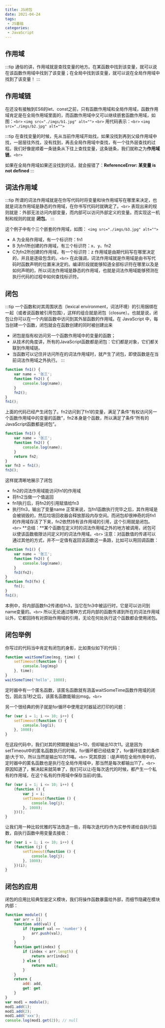 ```yaml
---
title: JS闭包
date: 2021-04-24
tags:
 - JS基础
categories:
 - JavaScript
---
```

## 作用域

:::tip
通俗的讲，作用域就是查找变量的地方。在某函数中找到该变量，就可以说在该函数作用域中找到了该变量；在全局中找到该变量，就可以说在全局作用域中找到了该变量！
:::

## 作用域链

在还没有接触到ES6的let、const之前，只有函数作用域和全局作用域，函数作用域肯定是在全局作用域里面的，而函数作用域中又可以继续嵌套函数作用域，如图：`<br>`
`<img src="./imgs/b1.jpg" alt="">`
`<br>`
用代码表示：`<br>`
`<img src="./imgs/b2.jpg" alt="">`

:::tip
在查找变量的时候，先从当前作用域开始找，如果没找到再到父级作用域中找，一层层往外找，没有找到，再去全局作用域中查找，有一个往外层查找的过程。我们好像是顺着一条链条从下往上查找变量，这条链条，我们就称之为**作用域链**。`<br>`

如果在全局作用域如果还没找到的话，就会报错了：**ReferenceError: 某变量 is not defined**
:::

## 词法作用域

:::tip
所谓的词法作用域就是在你写代码时将变量和块作用域写在哪里来决定，也就是词法作用域是静态的作用域，在你书写代码时就确定了。`<br>`
表现出来的规则就是：外部无法访问内部变量，而内部可以访问外部定义的变量。而实现这一机制和规则的就是 **闭包**。
:::

这个例子中有个三个嵌套的作用域，如图：
`<img src="./imgs/b3.jpg" alt="">`

- A 为全局作用域，有一个标识符：fn1
- B 为fn1所创建的作用域，有三个标识符：x、y、fn2
- C为fn2所创建的作用域，有一个标识符：z
  作用域是由期代码写在哪里决定的，并且是逐级包含的。`<br>`
  在此强调，词法作用域就是作用域是由书写代码时函数声明的位置来决定的。编译阶段就能够知道全部标识符在哪里以及是如何声明的，所以词法作用域是静态的作用域，也就是词法作用域能够预测在执行代码的过程中如何查找标识符。

## 闭包

:::tip
一个函数和对其周围状态（lexical environment，词法环境）的引用捆绑在一起（或者说函数被引用包围），这样的组合就是闭包（closure）。也就是说，闭包让你可以在一个内层函数中访问到其外层函数的作用域。在 JavaScript 中，每当创建一个函数，闭包就会在函数创建的同时被创建出来

- 闭包是指有权访问另一个函数作用域中的变量的函数；
- 从技术的角度讲，所有的JavaScript函数都是闭包：它们都是对象，它们都关联到作用域链。
- 当函数可以记住并访问所在的词法作用域时，就产生了闭包，即使函数是在当前词法作用域之外执行。
  :::

```js
function fn1() {
	var name = '张三';
	function fn2() {
		console.log(name);
	}
	fn2();
}
fn1();
```

上面的代码已经产生闭包了。fn2访问到了fn1的变量，满足了条件“有权访问另一个函数作用域中的变量的函数”，fn2本身是个函数，所以满足了条件“所有的JavaScript函数都是闭包”。

```js
function fn1() {
	var name = '张三';
	function fn2() {
		console.log(name);
	}
	return fn2;
}
var fn3 = fn1();
fn3();
```

这样就清晰地展示了闭包

- fn2的词法作用域能访问fn1的作用域
- 将fn2当做一个值返回
- fn1执行后，将fn2的引用赋值给fn3
- 执行fn3，输出了变量name
  正常来说，当fn1函数执行完毕之后，其作用域是会被销毁的，然后垃圾回收器会释放那段内存空间。而闭包却很神奇的将fn1的作用域存活了下来，fn2依然持有该作用域的引用，这个引用就是闭包。`<br>`
  **总结：**某个函数在定义时的词法作用域之外的地方被调用，闭包可以使该函数极限访问定义时的词法作用域。`<br>`
  注意：对函数值的传递可以通过其他的方式，并不一定值有返回该函数这一条路，比如可以用回调函数：

```js
function fn1() {
	var name = '张三';
	function fn2() {
		console.log(name);
	}
	fn3(fn2);
}
function fn3(fn) {
	fn();
}
fn1();
```

本例中，将内部函数fn2传递给fn3，当它在fn3中被运行时，它是可以访问到name变量的。`<br>`
所以无论通过哪种方式将内部的函数传递到所在的词法作用域以外，它都回持有对原始作用域的引用，无论在何处执行这个函数都会使用闭包。

## 闭包举例

你写过的代码当中肯定有闭包的身影，比如类似如下的代码：

```js
function waitSomeTime(msg, time) {
	setTimeout(function () {
		console.log(msg)
	}, time);
}
waitSomeTime('hello', 1000);
```

定时器中有一个匿名函数，该匿名函数就有涵盖waitSomeTime函数作用域的闭包，因此当1秒之后，该匿名函数能输出msg。`<br>`

另一个很经典的例子就是for循环中使用定时器延迟打印的问题：

```js
for (var i = 1; i <= 10; i++) {
	setTimeout(function () {
		console.log(i);
	}, 1000);
}
```

在这段代码中，我们对其的预期是输出1~10，但却输出10次11。这是因为setTimeout中的匿名函数执行的时候，for循环都已经结束了，for循环结束的条件是i大于10，所以当然是输出10次11咯。`<br>`
究其原因：i是声明在全局作用中的，定时器中的匿名函数也是执行在全局作用域中，那当然是每次都输出11了。`<br>`
原因知道了，解决起来就简单了，我们可以让i在每次迭代的时候，都产生一个私有的作用域，在这个私有的作用域中保存当前i的值。

```js
for (var i = 1; i <= 10; i++) {
	(function () {
		var j = i;
		setTimeout(function () {
			console.log(j);
		}, 1000);
	})();
}
```

让我们用一种比较优雅的写法改造一些，将每次迭代的i作为实参传递给自执行函数，自执行函数中用变量去接收：

```js
for (var i = 1; i <= 10; i++) {
	(function (j) {
		setTimeout(function () {
			console.log(j);
		}, 1000);
	})(i);
}
```

## 闭包的应用

闭包的应用比较典型是定义模块，我们将操作函数暴露给外部，而细节隐藏在模块内部：

```js
function module() {
	var arr = [];
	function add(val) {
		if (typeof val == 'number') {
			arr.push(val);
		}
	}
	function get(index) {
		if (index < arr.length) {
			return arr[index]
		} else {
			return null;
		}
	}
	return {
		add: add,
		get: get
	}
}
var mod1 = module();
mod1.add(1);
mod1.add(2);
mod1.add('xxx');
console.log(mod1.get(2)); // null
```

